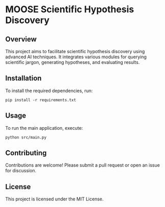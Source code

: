 # MOOSE Scientific Hypothesis Discovery

## Overview
This project aims to facilitate scientific hypothesis discovery using advanced AI techniques. It integrates various modules for querying scientific jargon, generating hypotheses, and evaluating results.

## Installation
To install the required dependencies, run:
```
pip install -r requirements.txt
```

## Usage
To run the main application, execute:
```
python src/main.py
```

## Contributing
Contributions are welcome! Please submit a pull request or open an issue for discussion.

## License
This project is licensed under the MIT License.
